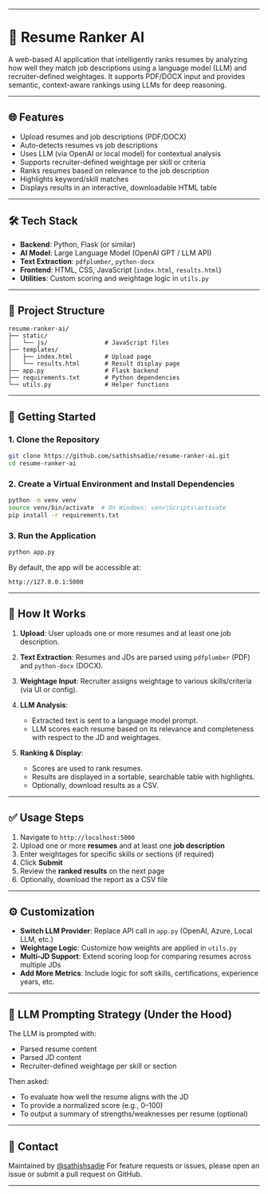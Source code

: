 

---

# 🧠 Resume Ranker AI

A web-based AI application that intelligently ranks resumes by analyzing how well they match job descriptions using a language model (LLM) and recruiter-defined weightages. It supports PDF/DOCX input and provides semantic, context-aware rankings using LLMs for deep reasoning.

---

## 🌐 Features

* Upload resumes and job descriptions (PDF/DOCX)
* Auto-detects resumes vs job descriptions
* Uses LLM (via OpenAI or local model) for contextual analysis
* Supports recruiter-defined weightage per skill or criteria
* Ranks resumes based on relevance to the job description
* Highlights keyword/skill matches
* Displays results in an interactive, downloadable HTML table

---

## 🛠️ Tech Stack

* **Backend**: Python, Flask (or similar)
* **AI Model**: Large Language Model (OpenAI GPT / LLM API)
* **Text Extraction**: `pdfplumber`, `python-docx`
* **Frontend**: HTML, CSS, JavaScript (`index.html`, `results.html`)
* **Utilities**: Custom scoring and weightage logic in `utils.py`

---

## 📁 Project Structure

```
resume-ranker-ai/
├── static/
│   └── js/                # JavaScript files
├── templates/
│   ├── index.html         # Upload page
│   └── results.html       # Result display page
├── app.py                 # Flask backend
├── requirements.txt       # Python dependencies
└── utils.py               # Helper functions
```

---

## 🚀 Getting Started

### 1. Clone the Repository

```bash
git clone https://github.com/sathishsadie/resume-ranker-ai.git
cd resume-ranker-ai
```

### 2. Create a Virtual Environment and Install Dependencies

```bash
python -m venv venv
source venv/bin/activate  # On Windows: venv\Scripts\activate
pip install -r requirements.txt
```

### 3. Run the Application

```bash
python app.py
```

By default, the app will be accessible at:

```
http://127.0.0.1:5000
```

---

## 🧪 How It Works

1. **Upload**: User uploads one or more resumes and at least one job description.
2. **Text Extraction**: Resumes and JDs are parsed using `pdfplumber` (PDF) and `python-docx` (DOCX).
3. **Weightage Input**: Recruiter assigns weightage to various skills/criteria (via UI or config).
4. **LLM Analysis**:

   * Extracted text is sent to a language model prompt.
   * LLM scores each resume based on its relevance and completeness with respect to the JD and weightages.
5. **Ranking & Display**:

   * Scores are used to rank resumes.
   * Results are displayed in a sortable, searchable table with highlights.
   * Optionally, download results as a CSV.

---

## ✅ Usage Steps

1. Navigate to `http://localhost:5000`
2. Upload one or more **resumes** and at least one **job description**
3. Enter weightages for specific skills or sections (if required)
4. Click **Submit**
5. Review the **ranked results** on the next page
6. Optionally, download the report as a CSV file

---

## ⚙️ Customization

* **Switch LLM Provider**: Replace API call in `app.py` (OpenAI, Azure, Local LLM, etc.)
* **Weightage Logic**: Customize how weights are applied in `utils.py`
* **Multi-JD Support**: Extend scoring loop for comparing resumes across multiple JDs
* **Add More Metrics**: Include logic for soft skills, certifications, experience years, etc.

---

## 🧠 LLM Prompting Strategy (Under the Hood)

The LLM is prompted with:

* Parsed resume content
* Parsed JD content
* Recruiter-defined weightage per skill or section

Then asked:

* To evaluate how well the resume aligns with the JD
* To provide a normalized score (e.g., 0–100)
* To output a summary of strengths/weaknesses per resume (optional)

---



## 🙋 Contact

Maintained by [@sathishsadie](https://github.com/sathishsadie)
For feature requests or issues, please open an issue or submit a pull request on GitHub.

---
